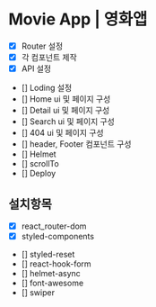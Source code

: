 # Movie App | 영화앱

- [x] Router 설정
- [x] 각 컴포넌트 제작
- [x] API 설정
- [] Loding 설정
- [] Home ui 및 페이지 구성
- [] Detail ui 및 페이지 구성
- [] Search ui 및 페이지 구성
- [] 404 ui 및 페이지 구성
- [] header, Footer 컴포넌트 구성
- [] Helmet
- [] scrollTo
- [] Deploy

## 설치항목

- [x] react_router-dom
- [x] styled-components
- [] styled-reset
- [] react-hook-form
- [] helmet-async
- [] font-awesome
- [] swiper


